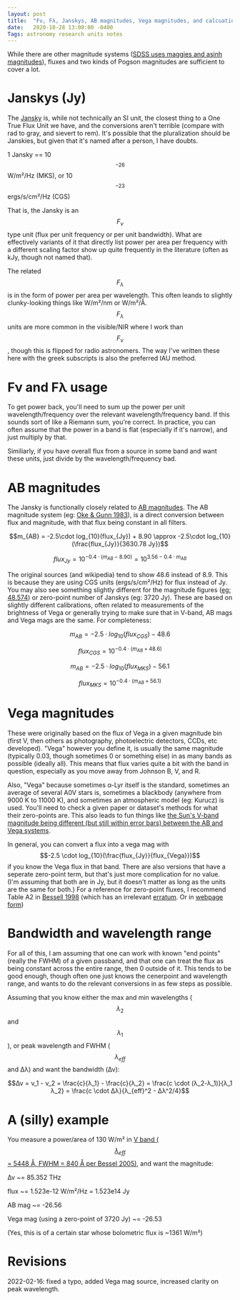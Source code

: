 ```yaml
---
layout: post
title:  "Fν, Fλ, Janskys, AB magnitudes, Vega magnitudes, and calcuations between them"
date:   2020-10-28 13:00:00 -0400
Tags: astronomy research units notes
---
```

<script type="text/javascript" async
  src="https://cdnjs.cloudflare.com/ajax/libs/mathjax/2.7.4/MathJax.js?config=TeX-MML-AM_CHTML">
</script>

While there are other magnitude systems ([SDSS uses maggies and asinh magnitudes](http://www.sdss.org/dr12/algorithms/magnitudes/)), fluxes and two kinds of Pogson magnitudes are sufficient to cover a lot.


# Janskys (Jy)
The [Jansky]() is, while not technically an SI unit, the closest thing to a One True Flux Unit we have, and the conversions aren't terrible (compare with rad to gray, and sievert to rem). It's possible that the pluralization should be Janskies, but given that it's named after a person, I have doubts.

1 Jansky == 10$$^{-26}$$ W/m²/Hz (MKS), or 10$$^{-23}$$ ergs/s/cm²/Hz (CGS)

That is, the Jansky is an $$F_ν$$ type unit (flux per unit frequency or per unit bandwidth). What are effectively variants of it that directly list power per area per frequency with a different scaling factor show up quite frequently in the literature (often as kJy, though not named that).

The related $$F_λ$$ is in the form of power per area per wavelength. This often leands to slightly clunky-looking things like W/m²/nm or W/m²/Å. $$F_λ$$ units are more common in the visible/NIR where I work than $$F_ν$$, though this is flipped for radio astronomers. The way I've written these here with the greek subscripts is also the preferred IAU method.


# Fν and Fλ usage
To get power back, you'll need to sum up the power per unit wavelength/frequency over the relevant wavelength/frequency band. If this sounds sort of like a Riemann sum, you're correct. In practice, you can often assume that the power in a band is flat (especially if it's narrow), and just multiply by that.

Similiarly, if you have overall flux from a source in some band and want these units, just divide by the wavelength/frequency bad.


# AB magnitudes
The Jansky is functionally closely related to [AB magnitudes](https://en.wikipedia.org/wiki/AB_magnitude). The AB magnitude system (eg: [Oke & Gunn 1983](https://ui.adsabs.harvard.edu/abs/1983ApJ...266..713O/abstract)), is a direct conversion between flux and magnitude, with that flux being constant in all filters.

$$m_{AB} = -2.5\cdot log_{10}(flux_{Jy}) + 8.90 \approx -2.5\cdot log_{10}(\frac{flux_{Jy}}{3630.78 Jy})$$

$$flux_{Jy} = 10^{-0.4 \cdot (m_{AB} - 8.90)} = 10^{3.56 - 0.4\cdot m_{AB}}$$

The original sources (and wikipedia) tend to show 48.6 instead of 8.9. This is because they are using CGS units (ergs/s/cm²/Hz) for flux instead of Jy. You may also see something slightly different for the magnitude figures ([eg: 48.574](https://arxiv.org/pdf/astro-ph/0502120.pdf)) or zero-point number of Janskys (eg: 3720 Jy). These are based on slightly different calibrations, often related to measurements of the brightness of Vega or generally trying to make sure that in V-band, AB mags and Vega mags are the same.
For completeness:

$$m_{AB} = -2.5\cdot log_{10}(flux_{CGS}) - 48.6$$

$$flux_{CGS} = 10^{-0.4 \cdot (m_{AB} + 48.6)}$$

$$m_{AB} = -2.5\cdot log_{10}(flux_{MKS}) - 56.1$$

$$flux_{MKS} = 10^{-0.4 \cdot (m_{AB} + 56.1)}$$


# Vega magnitudes
These were originally based on the flux of Vega in a given magnitude bin (first V, then others as photography, photoelectric detectors, CCDs, etc developed). "Vega" however you define it, is usually the same magnitude (typically 0.03, though sometimes 0 or something else) in as many bands as possible (ideally all). This means that flux varies quite a bit with the band in question, especially as you move away from Johnson B, V, and R.

Also, "Vega" because sometimes α-Lyr itself is the standard, sometimes an average of several A0V stars is, sometimes a blackbody (anywhere from 9000 K to 11000 K), and sometimes an atmospheric model (eg: Kurucz) is used. You'll need to check a given paper or dataset's methods for what their zero-points are.
This also leads to fun things like [the Sun's V-band magnitude being different (but still within error bars) between the AB and Vega systems](https://arxiv.org/abs/1804.07788).

In general, you can convert a flux into a vega mag with $$-2.5 \cdot log_{10}(\frac{flux_{Jy}}{flux_{Vega}})$$ if you know the Vega flux in that band. There are also versions that have a seperate zero-point term, but that's just more complication for no value. (I'm assuming that both are in Jy, but it doesn't matter as long as the units are the same for both.) For a reference for zero-point fluxes, I recommend Table A2 in [Bessell 1998](https://ui.adsabs.harvard.edu/abs/1998A%26A...333..231B/abstract) (which has an irrelevant [erratum](https://ui.adsabs.harvard.edu/abs/1998A%26A...337..321B/abstract). Or in [webpage form](https://www.astronomy.ohio-state.edu/martini.10/usefuldata.html))


# Bandwidth and wavelength range
For all of this, I am assuming that one can work with known "end points" (really the FWHM) of a given passband, and that one can treat the flux as being constant across the entire range, then 0 outside of it. This tends to be good enough, though often one just knows the cenerpoint and wavelength range, and wants to do the relevant conversions in as few steps as possible.

Assuming that you know either the max and min wavelengths ($$λ_2$$ and $$λ_1$$), or peak wavelength and FWHM ($$λ_{eff}$$ and Δλ) and want the bandwidth (Δν):


$$Δν = ν_1 - ν_2 = \frac{c}{λ_1} - \frac{c}{λ_2} = \frac{c \cdot (λ_2-λ_1)}{λ_1 λ_2} = \frac{c \cdot Δλ}{λ_{eff}^2 - Δλ^2/4}$$


# A (silly) example

You measure a power/area of 130 W/m² in [V band ($$λ_{eff}$$ = 5448 Å, FWHM = 840 Å per Bessel 2005)](https://doi.org/10.1146/annurev.astro.41.082801.100251), and want the magnitude:

Δν ~= 85.352 THz

flux ~= 1.523e-12 W/m²/Hz = 1.523e14 Jy

AB mag ~= -26.56

Vega mag (using a zero-point of 3720 Jy) ~= -26.53

(Yes, this is of a certain star whose bolometric flux is ~1361 W/m²)

# Revisions
2022-02-16: fixed a typo, added Vega mag source, increased clarity on peak wavelength.
